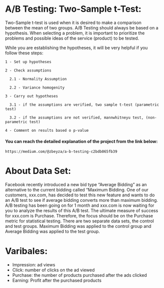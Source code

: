 # A/B Testing: Two-Sample t-Test:
Two-Sample t-test is used when it is desired to make a comparison between the mean of two groups. A/B Testing should always be based on a hypothesis. When selecting a problem, it is important to prioritize the problems and possible ideas of the service (product) to be tested.

While you are establishing the hypotheses, it will be very helpful if you follow these steps:

    1 - Set up hypotheses

    2 - Check assumptions

      2.1 - Normality Assumption
  
      2.2 - Variance homogenity
  
    3 - Carry out hypotheses

      3.1 - if the assumptions are verified, two sample t-test (parametric test)
  
      3.2 - if the assumptions are not verified, mannwhitneyu test, (non-parametric test)

    4 - Comment on results based o p-value

#### You can reach the detailed explanation of the project from the link below:
    https://medium.com/@zbeyza/a-b-testing-c2bdb065fb39

# About Data Set:
Facebook recently introduced a new bid type “Average Bidding” as an alternative to the current bidding called “Maximum Bidding. One of our customers, xxx.com, has decided to test this new feature and wants to do an A/B test to see if average bidding converts more than maximum bidding. A/B testing has been going on for 1 month and xxx.com is now waiting for you to analyze the results of this A/B test. The ultimate measure of success for xxx.com is Purchase. Therefore, the focus should be on the Purchase metric for statistical testing. There are two separate data sets, the control and test groups. Maximum Bidding was applied to the control group and Average Bidding was applied to the test group.

# Varibales:
- Impression: ad views
- Click: number of clicks on the ad viewed
- Purchase: the number of products purchased after the ads clicked
- Earning: Profit after the purchased products
